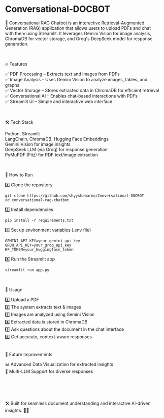 # Conversational-DOCBOT

🚀 Conversational RAG Chatbot is an interactive Retrieval-Augmented Generation (RAG) application that allows users to upload PDFs and chat with them using Streamlit. It leverages Gemini Vision for image analysis, ChromaDB for vector storage, and Groq's DeepSeek model for response generation.

<br/><br/>
🔥 Features

✅ PDF Processing – Extracts text and images from PDFs<br/>
✅ Image Analysis – Uses Gemini Vision to analyze images, tables, and graphs<br/>
✅ Vector Storage – Stores extracted data in ChromaDB for efficient retrieval<br/>
✅ Conversational AI – Enables chat-based interactions with PDFs<br/>
✅ Streamlit UI – Simple and interactive web interface<br/>
<br/><br/>

🛠️ Tech Stack

Python, Streamlit<br/>
LangChain, ChromaDB, Hugging Face Embeddings<br/>
Gemini Vision for image insights<br/>
DeepSeek LLM (via Groq) for response generation<br/>
PyMuPDF (Fitz) for PDF text/image extraction<br/>
<br/><br/>


🚀 How to Run


1️⃣ Clone the repository
```
git clone https://github.com/shyyshawarma/Conversational-DOCBOT
cd conversational-rag-chatbot
```

2️⃣ Install dependencies
```
pip install -r requirements.txt

```

3️⃣ Set up environment variables (.env file)
```
GEMINI_API_KEY=your_gemini_api_key  
GROQ_API_KEY=your_groq_api_key  
HF_TOKEN=your_huggingface_token
```

4️⃣ Run the Streamlit app
```
streamlit run app.py

```
<br/><br/>
📌 Usage

1️⃣ Upload a PDF<br />
2️⃣ The system extracts text & images<br />
3️⃣ Images are analyzed using Gemini Vision<br />
4️⃣ Extracted data is stored in ChromaDB<br />
5️⃣ Ask questions about the document in the chat interface<br />
6️⃣ Get accurate, context-aware responses<br />
<br/><br/>
🎯 Future Improvements

📊 Advanced Data Visualization for extracted insights<br />
🤖 Multi-LLM Support for diverse responses<br />
<br/><br/><br/><br/><br/>
🛠 Built for seamless document understanding and interactive AI-driven insights. 🚀✨

